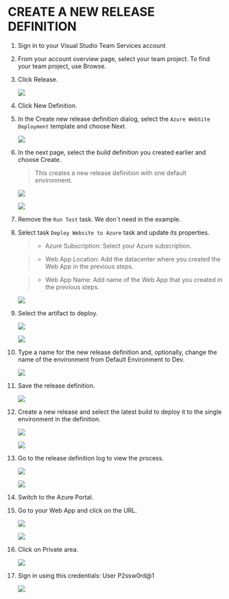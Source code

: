 # CREATE A NEW RELEASE DEFINITION

1.  Sign in to your Visual Studio Team Services account 

1.	From your account overview page, select your team project. To find your team project, use Browse.

1.	Click Release.

    ![](img/image86.png) 

1.	Click New Definition.

1.	In the Create new release definition dialog, select the `Azure WebSite Deployment` template and choose Next.

    ![](img/image88.png) 

1.	In the next page, select the build definition you created earlier and choose Create. 

    > This creates a new release definition with one default environment.

    ![](img/image89.png) 

    ![](img/image90.png) 

1.	Remove the `Run Test` task. We don´t need in the example.

1.	Select task `Deploy Website to Azure` task and update its properties.

    > - Azure Subscription: Select your Azure subscription.

    > - Web App Location: Add the datacenter where you created the Web App in the previous steps.

    > - Web App Name: Add name of the Web App that you created in the previous steps.

    ![](img/image91.png) 

1.	Select the artifact to deploy.

    ![](img/image93.png) 

    ![](img/image92.png) 

1.	Type a name for the new release definition and, optionally, change the name of the environment from Default Environment to Dev.
    
    ![](img/image94.png) 

1.	Save the release definition.

    ![](img/image95.png) 

1.	Create a new release and select the latest build to deploy it to the single environment in the definition.

    ![](img/image96.png) 

    ![](img/image97.png) 

1.	Go to the release definition log to view the process.

    ![](img/image98.png) 

    ![](img/image99.png) 

1.	Switch to the Azure Portal.

1.	Go to your Web App and click on the URL.

    ![](img/image84.png) 

    ![](img/image101.png) 

1.	Click on Private area.

    ![](img/image102.png) 

1.	Sign in using this credentials: User P2ssw0rd@1

    ![](img/image103.png) 







